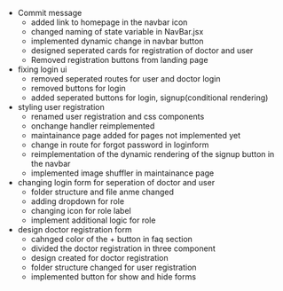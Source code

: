 - Commit message
  - added link to homepage in the navbar icon
  - changed naming of state variable in NavBar.jsx
  - implemented dynamic change in navbar button
  - designed seperated cards for registration of doctor and user
  - Removed registration buttons from landing page
- fixing login ui
  - removed seperated routes for user and doctor login
  - removed buttons for login
  - added seperated buttons for login, signup(conditional rendering)
- styling user registration
  - renamed user registration and css components
  - onchange handler reimplemented
  - maintainance page added for pages not implemented yet
  - change in route for forgot password in loginform
  - reimplementation of the dynamic rendering of the signup button in the navbar
  - implemented image shuffler in maintainance page
- changing login form for seperation of doctor and user
  - folder structure and file anme changed
  - adding dropdown for role
  - changing icon for role label
  - implement additional logic for role
- design doctor registration form
  - cahnged color of the + button in faq section
  - divided the doctor registration in three component
  - design created for doctor registration
  - folder structure changed for user registration
  - implemented button for show and hide forms
